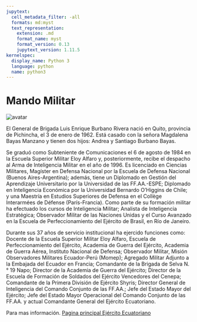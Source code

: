 ```yaml
---
jupytext:
  cell_metadata_filter: -all
  formats: md:myst
  text_representation:
    extension: .md
    format_name: myst
    format_version: 0.13
    jupytext_version: 1.11.5
kernelspec:
  display_name: Python 3
  language: python
  name: python3
---
```


# Mando Militar

![avatar](https://ejercitoecuatoriano.mil.ec/images/ImagenesNoticias/Grab_Burbano.jpeg)

El General de Brigada Luis Enrique Burbano Rivera nació en Quito, provincia de Pichincha, el 3 de enero
                de 1962. Está casado con la señora Magdalena Bayas Manzano y tienen dos hijos: Andrea y Santiago Burbano
                Bayas.

Se graduó como Subteniente de Comunicaciones el 6 de agosto de 1984 en la Escuela Superior Militar Eloy
                Alfaro y, posteriormente, recibe el despacho al Arma de Inteligencia Militar en el año de 1996. Es
                licenciado en Ciencias Militares, Magíster en Defensa Nacional por la Escuela de Defensa Nacional
                (Buenos Aires-Argentina); además, tiene un Diplomado en Gestión del Aprendizaje Universitario por la
                Universidad de las FF.AA.-ESPE; Diplomado en Inteligencia Económica por la Universidad Bernardo
                O’Higgins de Chile; y una Maestría en Estudios Superiores de Defensa en el Collège Interarmées de
                Défense (París-Francia). Como parte de su formación militar ha efectuado los cursos de Inteligencia
                Militar; Analista de Inteligencia Estratégica; Observador Militar de las Naciones Unidas y el Curso
                Avanzado en la Escuela de Perfeccionamiento del Ejército de Brasil, en Río de Janeiro.

Durante sus 37 años de servicio institucional ha ejercido funciones como: Docente de la Escuela Superior
                Militar Eloy Alfaro, Escuela de Perfeccionamiento del Ejército, Academia de Guerra del Ejército,
                Academia de Guerra Aérea, Instituto Nacional de Defensa; Observador Militar, Misión Observadores
                Militares Ecuador-Perú (Momep); Agregado Militar Adjunto a la Embajada del Ecuador en Francia;
                Comandante de la Brigada de Selva N.° 19 Napo; Director de la Academia de Guerra del Ejército; Director
                de la Escuela de Formación de Soldados del Ejército Vencedores del Cenepa; Comandante de la Primera
                División de Ejército Shyris; Director General de Inteligencia del Comando Conjunto de las FF.AA.; Jefe
                del Estado Mayor del Ejército; Jefe del Estado Mayor Operacional del Comando Conjunto de las FF.AA. y
                actual Comandante General del Ejército Ecuatoriano.

Para mas información. [Pagina principal Ejército Ecuatoriano ](https://ejercitoecuatoriano.mil.ec/) 


